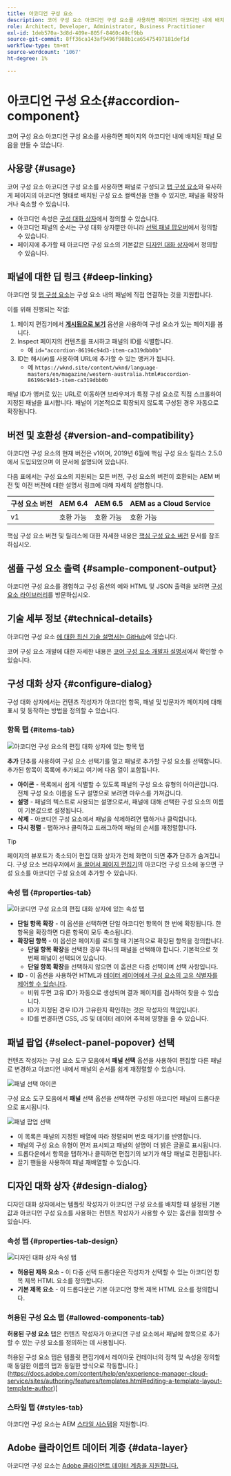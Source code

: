 ```yaml
---
title: 아코디언 구성 요소
description: 코어 구성 요소 아코디언 구성 요소를 사용하면 페이지의 아코디언 내에 배치된 패널 모음을 만들 수 있습니다.
role: Architect, Developer, Administrator, Business Practitioner
exl-id: 1deb570a-3d8d-409e-805f-8460c49cf9bb
source-git-commit: 8ff36ca143af9496f988b1ca65475497181def1d
workflow-type: tm+mt
source-wordcount: '1067'
ht-degree: 1%

---
```


# 아코디언 구성 요소{#accordion-component}

코어 구성 요소 아코디언 구성 요소를 사용하면 페이지의 아코디언 내에 배치된 패널 모음을 만들 수 있습니다.

## 사용량 {#usage}

코어 구성 요소 아코디언 구성 요소를 사용하면 패널로 구성되고 [탭 구성 요소](tabs.md)와 유사하게 페이지의 아코디언 형태로 배치된 구성 요소 컬렉션을 만들 수 있지만, 패널을 확장하거나 축소할 수 있습니다.

* 아코디언 속성은 [구성 대화 상자](#configure-dialog)에서 정의할 수 있습니다.
* 아코디언 패널의 순서는 구성 대화 상자뿐만 아니라 [선택 패널 팝오버](#select-panel-popover)에서 정의할 수 있습니다.
* 페이지에 추가할 때 아코디언 구성 요소의 기본값은 [디자인 대화 상자](#design-dialog)에서 정의할 수 있습니다.

## 패널에 대한 딥 링크 {#deep-linking}

아코디언 및 [탭 구성 요소](tabs.md)는 구성 요소 내의 패널에 직접 연결하는 것을 지원합니다.

이를 위해 진행되는 작업:

1. 페이지 편집기에서 **[게시됨으로 보기](https://docs.adobe.com/content/help/en/experience-manager-cloud-service/sites/authoring/fundamentals/editing-content.html#view-as-published)** 옵션을 사용하여 구성 요소가 있는 페이지를 봅니다.
1. Inspect 페이지의 컨텐츠를 표시하고 패널의 ID를 식별합니다.
   * 예 `id="accordion-86196c94d3-item-ca319dbb0b"`
1. ID는 해시(`#`)를 사용하여 URL에 추가할 수 있는 앵커가 됩니다.
   * 예 `https://wknd.site/content/wknd/language-masters/en/magazine/western-australia.html#accordion-86196c94d3-item-ca319dbb0b`

패널 ID가 앵커로 있는 URL로 이동하면 브라우저가 특정 구성 요소로 직접 스크롤하여 지정된 패널을 표시합니다. 패널이 기본적으로 확장되지 않도록 구성된 경우 자동으로 확장됩니다.

## 버전 및 호환성 {#version-and-compatibility}

아코디언 구성 요소의 현재 버전은 v1이며, 2019년 6월에 핵심 구성 요소 릴리스 2.5.0에서 도입되었으며 이 문서에 설명되어 있습니다.

다음 표에서는 구성 요소의 지원되는 모든 버전, 구성 요소의 버전이 호환되는 AEM 버전 및 이전 버전에 대한 설명서 링크에 대해 자세히 설명합니다.

| 구성 요소 버전 | AEM 6.4 | AEM 6.5 | AEM as a Cloud Service |
|--- |--- |---|---|
| v1 | 호환 가능 | 호환 가능 | 호환 가능 |

핵심 구성 요소 버전 및 릴리스에 대한 자세한 내용은 [핵심 구성 요소 버전](/help/versions.md) 문서를 참조하십시오.

## 샘플 구성 요소 출력 {#sample-component-output}

아코디언 구성 요소를 경험하고 구성 옵션의 예와 HTML 및 JSON 출력을 보려면 [구성 요소 라이브러리](https://adobe.com/go/aem_cmp_library_accordion)를 방문하십시오.

## 기술 세부 정보 {#technical-details}

아코디언 구성 요소 [에 대한 최신 기술 설명서는 GitHub](https://adobe.com/go/aem_cmp_tech_accordion_v1)에 있습니다.

코어 구성 요소 개발에 대한 자세한 내용은 [코어 구성 요소 개발자 설명서](/help/developing/overview.md)에서 확인할 수 있습니다.

## 구성 대화 상자 {#configure-dialog}

구성 대화 상자에서는 컨텐츠 작성자가 아코디언 항목, 패널 및 방문자가 페이지에 대해 표시 및 동작하는 방법을 정의할 수 있습니다.

### 항목 탭 {#items-tab}

![아코디언 구성 요소의 편집 대화 상자에 있는 항목 탭](/help/assets/accordion-edit-items.png)

**추가** 단추를 사용하여 구성 요소 선택기를 열고 패널로 추가할 구성 요소를 선택합니다. 추가된 항목이 목록에 추가되고 여기에 다음 열이 포함됩니다.

* **아이콘**  - 목록에서 쉽게 식별할 수 있도록 패널의 구성 요소 유형의 아이콘입니다. 전체 구성 요소 이름을 도구 설명으로 보려면 마우스를 가져갑니다.
* **설명**  - 패널의 텍스트로 사용되는 설명으로서, 패널에 대해 선택한 구성 요소의 이름이 기본값으로 설정됩니다.
* **삭제**  - 아코디언 구성 요소에서 패널을 삭제하려면 탭하거나 클릭합니다.
* **다시 정렬**  - 탭하거나 클릭하고 드래그하여 패널의 순서를 재정렬합니다.

>[!TIP]
>
>페이지의 뷰포트가 축소되어 편집 대화 상자가 전체 화면이 되면 **추가** 단추가 숨겨집니다. 구성 요소 브라우저에서 [을 끌어서 페이지 편집기](https://helpx.adobe.com/experience-manager/6-5/sites/authoring/using/editing-content.html#InsertingaComponent)의 아코디언 구성 요소에 놓으면 구성 요소를 아코디언 구성 요소에 추가할 수 있습니다.

### 속성 탭 {#properties-tab}

![아코디언 구성 요소의 편집 대화 상자에 있는 속성 탭](/help/assets/accordion-edit-properties.png)

* **단일 항목 확장**  - 이 옵션을 선택하면 단일 아코디언 항목이 한 번에 확장됩니다. 한 항목을 확장하면 다른 항목이 모두 축소됩니다.
* **확장된 항목**  - 이 옵션은 페이지를 로드할 때 기본적으로 확장된 항목을 정의합니다.
   * **단일 항목 확장**&#x200B;을 선택한 경우 하나의 패널을 선택해야 합니다. 기본적으로 첫 번째 패널이 선택되어 있습니다.
   * **단일 항목 확장**&#x200B;을 선택하지 않으면 이 옵션은 다중 선택이며 선택 사항입니다.
* **ID**  - 이 옵션을 사용하면 HTML과  [데이터 레이어에서 구성 요소의 고유 식별자를 제어할 수 있습니다](/help/developing/data-layer/overview.md).
   * 비워 두면 고유 ID가 자동으로 생성되며 결과 페이지를 검사하여 찾을 수 있습니다.
   * ID가 지정된 경우 ID가 고유한지 확인하는 것은 작성자의 책임입니다.
   * ID를 변경하면 CSS, JS 및 데이터 레이어 추적에 영향을 줄 수 있습니다.

## 패널 팝업 {#select-panel-popover} 선택

컨텐츠 작성자는 구성 요소 도구 모음에서 **패널 선택** 옵션을 사용하여 편집할 다른 패널로 변경하고 아코디언 내에서 패널의 순서를 쉽게 재정렬할 수 있습니다.

![패널 선택 아이콘](/help/assets/select-panel-icon.png)

구성 요소 도구 모음에서 **패널** 선택 옵션을 선택하면 구성된 아코디언 패널이 드롭다운으로 표시됩니다.

![패널 팝업 선택](/help/assets/select-panel-popover.png)

* 이 목록은 패널의 지정된 배열에 따라 정렬되며 번호 매기기를 반영합니다.
* 패널의 구성 요소 유형이 먼저 표시되고 패널의 설명이 더 밝은 글꼴로 표시됩니다.
* 드롭다운에서 항목을 탭하거나 클릭하면 편집기의 보기가 해당 패널로 전환됩니다.
* 끌기 핸들을 사용하여 패널 재배열할 수 있습니다.

## 디자인 대화 상자 {#design-dialog}

디자인 대화 상자에서는 템플릿 작성자가 아코디언 구성 요소를 배치할 때 설정된 기본값과 아코디언 구성 요소를 사용하는 컨텐츠 작성자가 사용할 수 있는 옵션을 정의할 수 있습니다.

### 속성 탭 {#properties-tab-design}

![디자인 대화 상자 속성 탭](/help/assets/accordion-design-properties.png)

* **허용된 제목 요소**  - 이 다중 선택 드롭다운은 작성자가 선택할 수 있는 아코디언 항목 제목 HTML 요소를 정의합니다.
* **기본 제목 요소**  - 이 드롭다운은 기본 아코디언 항목 제목 HTML 요소를 정의합니다.

### 허용된 구성 요소 탭 {#allowed-components-tab}

**허용된 구성 요소** 탭은 컨텐츠 작성자가 아코디언 구성 요소에서 패널에 항목으로 추가할 수 있는 구성 요소를 정의하는 데 사용됩니다.

허용된 구성 요소 탭은 템플릿 편집기에서 레이아웃 컨테이너의 정책 및 속성을 정의할 때 동일한 이름의 탭과 동일한 방식으로 작동합니다.](https://docs.adobe.com/content/help/en/experience-manager-cloud-service/sites/authoring/features/templates.html#editing-a-template-layout-template-author)[

### 스타일 탭 {#styles-tab}

아코디언 구성 요소는 AEM [스타일 시스템](/help/get-started/authoring.md#component-styling)을 지원합니다.

## Adobe 클라이언트 데이터 계층 {#data-layer}

아코디언 구성 요소는 [Adobe 클라이언트 데이터 계층을 지원합니다.](/help/developing/data-layer/overview.md)
